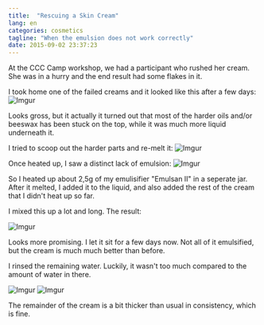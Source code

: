 ```yaml
---
title:  "Rescuing a Skin Cream"
lang: en
categories: cosmetics
tagline: "When the emulsion does not work correctly"
date: 2015-09-02 23:37:23
---
```


At the CCC Camp workshop, we had a participant who rushed her cream. She was in a hurry and the end result had some flakes in it.

I took home one of the failed creams and it looked like this after a few days:
![Imgur](http://i.imgur.com/WQOFAvel.jpg)

Looks gross, but it actually it turned out that most of the harder oils and/or beeswax has been stuck on the top, while it was much more liquid underneath it.

I tried to scoop out the harder parts and re-melt it:
![Imgur](http://i.imgur.com/1ofAu0zl.jpg)

Once heated up, I saw a distinct lack of emulsion:
![Imgur](http://i.imgur.com/75LilgNl.jpg)

So I heated up about 2,5g of my emulisifier "Emulsan II" in a seperate jar. After it melted, I added it to the liquid, and also added the rest of the cream that I didn't heat up so far. 

I mixed this up a lot and long. The result:

![Imgur](http://i.imgur.com/X5VPnkyl.jpg)

Looks more promising. I let it sit for a few days now. Not all of it emulsified, but the cream is much much better than before.

I rinsed the remaining water. Luckily, it wasn't too much compared to the amount of water in there. 

![Imgur](http://i.imgur.com/VY4LpxAm.jpg)
![Imgur](http://i.imgur.com/h4qClUVm.jpg)

The remainder of the cream is a bit thicker than usual in consistency, which is fine.


